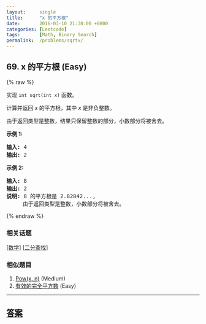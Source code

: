 ```yaml
---
layout:     single
title:      "x 的平方根"
date:       2016-03-10 21:30:00 +0800
categories: [Leetcode]
tags:       [Math, Binary Search]
permalink:  /problems/sqrtx/
---
```


## 69. x 的平方根 (Easy)

{% raw %}

<p>实现&nbsp;<code>int sqrt(int x)</code>&nbsp;函数。</p>

<p>计算并返回&nbsp;<em>x</em>&nbsp;的平方根，其中&nbsp;<em>x </em>是非负整数。</p>

<p>由于返回类型是整数，结果只保留整数的部分，小数部分将被舍去。</p>

<p><strong>示例 1:</strong></p>

<pre><strong>输入:</strong> 4
<strong>输出:</strong> 2
</pre>

<p><strong>示例 2:</strong></p>

<pre><strong>输入:</strong> 8
<strong>输出:</strong> 2
<strong>说明:</strong> 8 的平方根是 2.82842..., 
&nbsp;    由于返回类型是整数，小数部分将被舍去。
</pre>

{% endraw %}

### 相关话题
  [[数学](https://github.com/openset/leetcode/tree/master/tag/math/README.md)]
  [[二分查找](https://github.com/openset/leetcode/tree/master/tag/binary-search/README.md)]

### 相似题目
  1. [Pow(x, n)](/problems/powx-n) (Medium)
  1. [有效的完全平方数](/problems/valid-perfect-square) (Easy)

---

## [答案](https://github.com/openset/leetcode/tree/master/problems/sqrtx)
